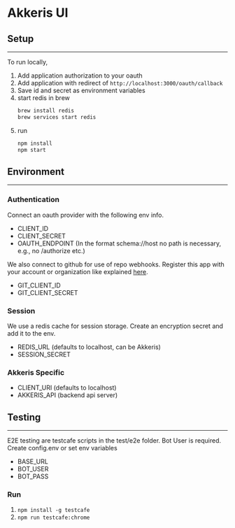 # Akkeris UI

## Setup

---

To run locally,

1. Add application authorization to your oauth
2. Add application with redirect of `http://localhost:3000/oauth/callback`
3. Save id and secret as environment variables
4. start redis in brew
    ```bash
    brew install redis
    brew services start redis
    ```
5. run
    ```bash
    npm install
    npm start
    ````

## Environment

---

### Authentication

Connect an oauth provider with the following env info.

* CLIENT_ID
* CLIENT_SECRET
* OAUTH_ENDPOINT (In the format schema://host no path is necessary, e.g., no /authorize etc.)

We also connect to github for use of repo webhooks.  Register this app with your account or organization like explained [here](https://developer.github.com/apps/building-oauth-apps/creating-an-oauth-app/).

* GIT_CLIENT_ID
* GIT_CLIENT_SECRET

### Session

We use a redis cache for session storage.  Create an encryption secret and add it to the env.

* REDIS_URL (defaults to localhost, can be Akkeris)
* SESSION_SECRET

### Akkeris Specific

* CLIENT_URI (defaults to localhost)
* AKKERIS_API (backend api server)

## Testing
---

E2E testing are testcafe scripts in the test/e2e folder.
Bot User is required.  Create config.env or set env variables

* BASE_URL
* BOT_USER
* BOT_PASS

### Run

1. `npm install -g testcafe`
2. `npm run testcafe:chrome`
